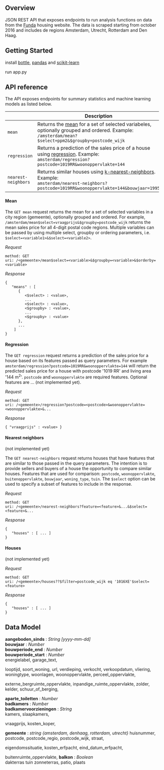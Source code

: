 ## Overview
JSON REST API that exposes endpoints to run analysis functions on data from the [Funda](http://www.funda.nl/) housing website. The data is scraped starting from october 2016 and includes de regions Amsterdam, Utrecht, Rotterdam and Den Haag.

## Getting Started

install [bottle](http://bottlepy.org/docs/dev/), [pandas](http://pandas.pydata.org/) and [scikit-learn](http://scikit-learn.org/stable/)

run app.py

## API reference

The API exposes endpoints for summary statistics and machine learning models as listed below. 

|        | Description |
| ------ | ----------- |
| `mean`   | Returns the [mean](#Mean) for a set of selected variabeles, optionally grouped and ordered. Example:               <br> `/amsterdam/mean?$select=ppm2&$groupby=postcode_wijk` |
| `regression` | Returns a prediction of the sales price of a house using [regression](#Regression).                  Example:  <br> `amsterdam/regression?postcode=1019RR&woonoppervlakte=144`|
| `nearest-neighbors`    | Returns similar houses using [k-nearest-neighbors](#Nearest-neighbors). Example: <br>                                  `amsterdam/nearest-neighbors?postcode=1019RR&woonoppervlakte=144&bouwjaar=1995`|


#### Mean

The `GET mean` request returns the mean for a set of selected variables
in a city region (gemeente), optionally grouped and ordered. For example, `/amsterdam/mean$select=vraagprijs&$groupby=postcode_wijk` returns the mean sales price for all 4-digit postal code regions. Multiple variables can be passed by using multiple select, groupby or ordering parameters, i.e. `$select=<variable1>&$select=<variable2>`.

_Request_

    method: GET
    uri: /<gemeente>/mean$select=<variable>&$groupby=<variable>&$orderby=<variable> 

_Response_

    {  
       "means" : [  
          {  
             <$select> : <value>,
             ...
             <$select> : <value>,
             <$groupby> : <value>,
             ...
             <$groupby> : <value>
          },
          ...
        ]
    }

#### Regression

The `GET regression` request returns a prediction of the sales price for a house based on its features passed as query parameters. For example `amsterdam/regression?postcode=1019RR&woonoppervlakte=144` will return the predicted sales price for a house with postcode '1019 RR' and living area '144 m<sup>2</sup>'. 
`postcode` and `woonoppervlakte` are required features.
Optional features are ... (not implemented yet).


_Request_

    method: GET
    uri: /<gemeente>/regression?postcode=<postcode>&woonoppervlakte=<woonoppervlakte>&...


_Response_

    { "vraagprijs" : <value> }


#### Nearest neighbors

(not implemented yet)

The `GET nearest-neighbors` request returns houses that have features that are similar to those passed in the query parameters. The intention is to provide sellers and buyers of a house the opportunity to compare similar houses. Features that are used for comparison:
`postcode`,
`woonoppervlakte`,
`buitenoppervlakte`,
`bouwjaar`,
`woning_type`,
`tuin`.
The `$select` option can be used to specify a subset of features to include in the response.


_Request_

    method: GET
    uri: /<gemeente>/nearest-neighbors?feature=<feature>&...&$select=<feature>&...

_Response_

    {  
       "houses" : [ ... ]
    }


#### Houses

(not implemented yet)

_Request_

    method: GET
    uri: /<gemeente>/houses??$filter=postcode_wijk eq '1016XE'$select=<feature>

_Response_

    {  
       "houses" : [ ... ]
    }
    
## Data Model

**aangeboden_sinds** : *String [yyyy-mm-dd]* <br>
**bouwjaar** : *Number* <br>
**bouwperiode_end** : *Number* <br>
**bouwperiode_start** : *Number* <br>
energielabel,
garage_text,


looptijd,
soort_woning,
url,
verdieping,
verkocht,
verkoopdatum,
vliering,
woningtype,
woonlagen,
woonoppervlakte,
perceel_oppervlakte,

<!--bergruimte-->
externe_bergruimte_oppervlakte,
inpandige_ruimte_oppervlakte,
zolder,
kelder,
schuur_of_berging,

<!--kenmerken-->
**aparte_toiletten** : *Number* <br>
**badkamers**        : *Number* <br>
**badkamervoorzieningen** : *String* <br>
kamers,
slaapkamers,

<!--vraagprijs-->
vraagprijs,
kosten_koper,

<!--locatie-->
**gemeente** : *string {amsterdam, denhaag, rotterdam, utrecht}*
huisnummer,
postcode,
postcode_regio,
postcode_wijk,
straat,

<!--erfpacht-->
eigendomssituatie,
kosten_erfpacht,
eind_datum_erfpacht,

<!--buitenruimte-->
buitenruimte_oppervlakte,
**balkon** : *Boolean* <br>
dakterras 
tuin
zonneterras,
patio,
plaats
